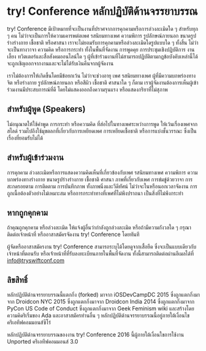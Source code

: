 # try! Conference หลักปฏิบัติด้านจรรยาบรรณ

try! Conference มีเป้าหมายที่จะเป็นงานที่ปราศจากการคุกคามหรือการล่วงละเมิดใด ๆ สำหรับทุก ๆ คน ไม่ว่าจะเป็นการให้ความเคารพต่อเพศ รสนิยมทางเพศ ความพิการ รูปลักษณ์ภายนอก ขนาดรูปร่างร่างกาย เชื้อชาติ หรือศาสนา เราจะไม่ยอมรับการคุกคามหรือล่วงละเมิดใดรูปแบบใด ๆ ทั้งสิ้น ไม่ว่าจะเป็นทางวาจา ความคิด หรือการกระทำ ทั้งในพื้นที่จัดงาน การพูดคุย การประชุมเชิงปฏิบัติการ งานเลี้ยง ทวิตเตอร์และสื่อสังคมออนไลน์ใด ๆ ผู้ที่เข้าร่วมงานที่ไม่สามารถปฏิบัติตามกฎข้อบังคับเหล่านี้ได้ จะถูกเชิญออกจากงานและจะไม่ได้รับเงินคืนจากผู้จัดงาน

เราไม่ต้องการให้เกิดขึ้นโดยมีข้อยกเว้น ไม่ว่าจะช่วงอายุ เพศ รสนิยมทางเพศ ผู้ที่มีความบกพร่องทางจิต หรือร่างกาย รูปลักษณ์ภายนอก หรือสีผิว เชื้อชาติ ศาสนาใด ๆ ก็ตาม เราผู้จัดงานต้องการเห็นผู้เข้าร่วมงานมีประสบการณ์ที่ดี โดยไม่แสดงออกถึงความรุนแรง หรือแสดงกริยาที่ไม่สุภาพ

## สำหรับผู้พูด (Speakers)

ไม่อนุณาตให้ใช้คำพูด การกระทำ หรือความคิด ที่ส่อไปในทางเพศระหว่างการพูด ให้เว้นเรื่องเพศจากสไลด์
รวมไปถึงใช้มุขตลกที่เกี่ยวกับการเหยียดเพศ การเหยียดเชื้อชาติ หรือการแบ่งชั้นวรรณะ ซึ่งเป็นเรื่องที่ยอมรับไม่ได้

## สำหรับผู้เข้าร่วมงาน

การคุกคาม ล่วงละเมิดหรือการแสดงความคิดเห็นที่เกี่ยวข้องกับเพศ รสนิยมทางเพศ ความพิการ ความบกพร่องทางร่างกาย ขนาดรูปร่างร่างกาย เชื้อชาติ ศาสนา ภาพที่เกี่ยวกับเพศ การข่มขู่ด้วยวาจา การสะกดรอยตาม การติดตาม การบันทึกภาพ ทั้งภาพนิ่งและวีดีทัศน์ ไม่ว่าจะในหรือนอกเวลาจัดงาน การถูกเนื้อต้องตัวอย่างไม่เหมาะสม หรือการกระทำทางที่เพศที่ไม่พึงปราถนา เป็นสิ่งที่ไม่พึงกระทำ

## หากถูกคุกคาม

ถ้าคุณถูกคุกคาม หรือล่วงละเมิด ให้แจ้งผู้อื่นว่ากำลังถูกล่วงละเมิด หรือถ้ามีความกังวลใด ๆ กรุณาติดต่อเจ้าหน้าที่ หรืออาสาสมัครจัดงาน try! Conference โดยทันที

ผู้จัดหรืออาสาสมัครงาน try! Conference สามารถระบุได้โดยดูจากเสื้อยืด ซึ่งจะเป็นแบบเดียวกับเจ้าหน้าที่ตอนรับ หรือเจ้่าหน้าที่ที่รับลงทะเบียนภายในพื้นที่จัดงาน ทั้งนี้สามารถติดต่อผ่านอีเมลได้ที่ info@tryswiftconf.com

## ลิขสิทธิ์

หลักปฏิบัติด้านจรรยาบรรณนี้แตกกิ่ง (forked) มาจาก iOSDevCampDC 2015 ซึ่งถูกแตกกิ่งมาจาก Droidcon NYC 2015 ซึ่งถูกแตกกิ่งมาจาก Droidcon India 2014 ซึ่งถูกแตกกิ่งมาจาก PyCon US Code of Conduct ซึ่งถูกแตกกิ่งมาจาก Geek Feminism wiki และสร้างโดยความคิดริเริ่มของ Ada และอาสาสมัครท่านอื่น ๆ หลักปฏิบัติด้านจรรยาบรรณนี้อยู่ภายใต้เงื่อนไขครีเอทีฟคอมมอนส์ซีโร่

หลักปฏิบัติด้านจรรยาบรรณของงาน try! Conference 2016 นี้ผู้ภายใต้เงื่อนใขการใช้งาน Unported ครีเอทีฟคอมมอนส์ 3.0
